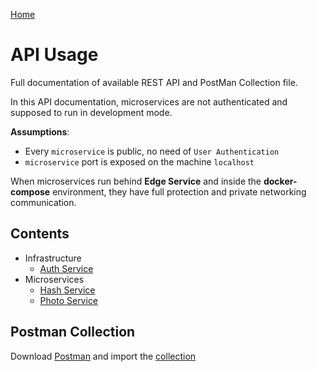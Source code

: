 [Home](../../README.md#documentation)

# API Usage

Full documentation of available REST API and PostMan Collection file.

In this API documentation, microservices are not authenticated and supposed to run in development mode.

**Assumptions**:

* Every `microservice` is public, no need of `User Authentication`
* `microservice` port is exposed on the machine `localhost`

When microservices run behind **Edge Service** and inside the **docker-compose** environment, they have full protection and private networking communication.

## Contents

* Infrastructure
    * [Auth Service](./Auth.md)
* Microservices
    * [Hash Service](./Hash.md)
    * [Photo Service](./Photo.md)

## Postman Collection

Download [Postman](https://www.getpostman.com/) and import the [collection](../postman-collection.json)